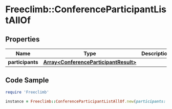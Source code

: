 # Freeclimb::ConferenceParticipantListAllOf

## Properties

Name | Type | Description | Notes
------------ | ------------- | ------------- | -------------
**participants** | [**Array&lt;ConferenceParticipantResult&gt;**](ConferenceParticipantResult.md) |  | [optional] 

## Code Sample

```ruby
require 'Freeclimb'

instance = Freeclimb::ConferenceParticipantListAllOf.new(participants: null)
```


